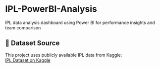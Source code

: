 # IPL-PowerBI-Analysis
IPL data analysis dashboard using Power BI for performance insights and team comparison



## 📂 Dataset Source
This project uses publicly available IPL data from Kaggle:  
[IPL Dataset on Kaggle]([https://www.kaggle.com/datasets/<your-dataset-link>](https://www.kaggle.com/datasets/ashraykothari/ipldataset))
